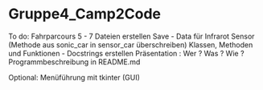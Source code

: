 # Gruppe4_Camp2Code

To do:
Fahrparcours 5 - 7 Dateien erstellen
Save - Data für Infrarot Sensor (Methode aus sonic_car in sensor_car überschreiben)
Klassen, Methoden und Funktionen - Docstrings erstellen
Präsentation : Wer ? Was ? Wie ?
Programmbeschreibung in README.md

Optional:
Menüführung mit tkinter (GUI)